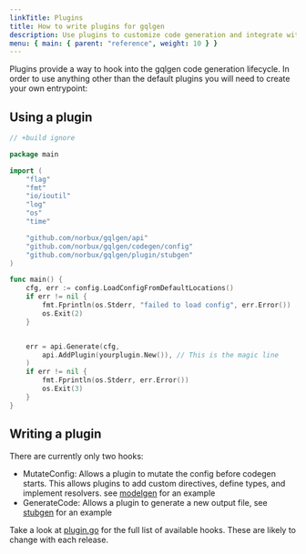 ```yaml
---
linkTitle: Plugins
title: How to write plugins for gqlgen
description: Use plugins to customize code generation and integrate with other libraries
menu: { main: { parent: "reference", weight: 10 } }
---
```


Plugins provide a way to hook into the gqlgen code generation lifecycle. In order to use anything other than the
default plugins you will need to create your own entrypoint:

## Using a plugin

```go
// +build ignore

package main

import (
	"flag"
	"fmt"
	"io/ioutil"
	"log"
	"os"
	"time"

	"github.com/norbux/gqlgen/api"
	"github.com/norbux/gqlgen/codegen/config"
	"github.com/norbux/gqlgen/plugin/stubgen"
)

func main() {
	cfg, err := config.LoadConfigFromDefaultLocations()
	if err != nil {
		fmt.Fprintln(os.Stderr, "failed to load config", err.Error())
		os.Exit(2)
	}


	err = api.Generate(cfg,
		api.AddPlugin(yourplugin.New()), // This is the magic line
	)
	if err != nil {
		fmt.Fprintln(os.Stderr, err.Error())
		os.Exit(3)
	}
}

```

## Writing a plugin

There are currently only two hooks:

- MutateConfig: Allows a plugin to mutate the config before codegen starts. This allows plugins to add
  custom directives, define types, and implement resolvers. see
  [modelgen](https://github.com/norbux/gqlgen/tree/master/plugin/modelgen) for an example
- GenerateCode: Allows a plugin to generate a new output file, see
  [stubgen](https://github.com/norbux/gqlgen/tree/master/plugin/stubgen) for an example

Take a look at [plugin.go](https://github.com/norbux/gqlgen/blob/master/plugin/plugin.go) for the full list of
available hooks. These are likely to change with each release.
